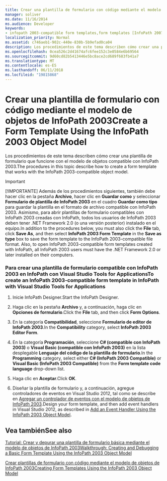 ```yaml
---
title: Crear una plantilla de formulario con código mediante el modelo de objetos de InfoPath 2003
manager: soliver
ms.date: 11/16/2014
ms.audience: Developer
keywords:
- infopath 2003-compatible form templates,form templates [InfoPath 2007], creating InfoPath 2003-compatible,InfoPath 2007, creating InfoPath 2003-compatible form templates
localization_priority: Normal
ms.assetid: c746aeb1-902c-440e-830b-5b9efad0ca04
description: Los procedimientos de este tema describen cómo crear una plantilla de formulario que funcione con el modelo de objetos compatible con InfoPath 2003.
ms.openlocfilehash: 0cea526c2d41674afc6fee152c3e0584e6b69564
ms.sourcegitcommit: 9d60cd82b5413446e5bc8ace2cd689f683fb41a7
ms.translationtype: MT
ms.contentlocale: es-ES
ms.lasthandoff: 06/11/2018
ms.locfileid: "19815868"
---
```

# <a name="create-a-form-template-using-the-infopath-2003-object-model"></a><span data-ttu-id="51fb5-104">Crear una plantilla de formulario con código mediante el modelo de objetos de InfoPath 2003</span><span class="sxs-lookup"><span data-stu-id="51fb5-104">Create a Form Template Using the InfoPath 2003 Object Model</span></span>

<span data-ttu-id="51fb5-105">Los procedimientos de este tema describen cómo crear una plantilla de formulario que funcione con el modelo de objetos compatible con InfoPath 2003.</span><span class="sxs-lookup"><span data-stu-id="51fb5-105">The procedures in this topic describe how to create a form template that works with the InfoPath 2003-compatible object model.</span></span>
  
> [!IMPORTANT]
> <span data-ttu-id="51fb5-p101">[!IMPORTANTE] Además de los procedimientos siguientes, también debe hacer clic en la pestaña **Archivo**, hacer clic en **Guardar como** y seleccionar **Formulario de plantilla de InfoPath 2003** en el cuadro **Guardar como tipo** para guardar la plantilla en el formato de archivo compatible con InfoPath 2003. Asimismo, para abrir plantillas de formulario compatibles con InfoPath 2003 creadas con InfoPath, todos los usuarios de InfoPath 2003 deben tener .NET Framework 2.0 (o una versión posterior) instalado en el equipo.</span><span class="sxs-lookup"><span data-stu-id="51fb5-p101">In addition to the procedures below, you must also click the **File** tab, click **Save As**, and then select **InfoPath 2003 Form Template** in the **Save as type** box to save the form template to the InfoPath 2003-compatible file format. Also, to open InfoPath 2003-compatible form templates created with InfoPath, all InfoPath 2003 users must have the .NET Framework 2.0 or later installed on their computers.</span></span> 
  
### <a name="to-create-an-infopath-2003-compatible-form-template-in-infopath-with-visual-studio-tools-for-applications"></a><span data-ttu-id="51fb5-108">Para crear una plantilla de formulario compatible con InfoPath 2003 en InfoPath con Visual Studio Tools for Applications</span><span class="sxs-lookup"><span data-stu-id="51fb5-108">To create an InfoPath 2003-compatible form template in InfoPath with Visual Studio Tools for Applications</span></span>

1. <span data-ttu-id="51fb5-109">Inicie InfoPath Designer.</span><span class="sxs-lookup"><span data-stu-id="51fb5-109">Start the InfoPath Designer.</span></span>
    
2. <span data-ttu-id="51fb5-110">Haga clic en la pestaña **Archivo** y, a continuación, haga clic en **Opciones de formulario**.</span><span class="sxs-lookup"><span data-stu-id="51fb5-110">Click the **File** tab, and then click **Form Options**.</span></span>
    
3. <span data-ttu-id="51fb5-111">En la categoría **Compatibilidad**, seleccione **Formulario de editor de InfoPath 2003**.</span><span class="sxs-lookup"><span data-stu-id="51fb5-111">In the **Compatibility** category, select **InfoPath 2003 Editor Form**.</span></span>
    
4. <span data-ttu-id="51fb5-112">En la categoría **Programación**, seleccione **C# (compatible con InfoPath 2003)** o **Visual Basic (compatible con InfoPath 2003)** en la lista desplegable **Lenguaje del código de la plantilla de formulario**.</span><span class="sxs-lookup"><span data-stu-id="51fb5-112">In the **Programming** category, select either **C# (InfoPath 2003 Compatible)** or **Visual Basic (InfoPath 2003 Compatible)** from the **Form template code language** drop-down list.</span></span> 
    
5. <span data-ttu-id="51fb5-113">Haga clic en **Aceptar**.</span><span class="sxs-lookup"><span data-stu-id="51fb5-113">Click **OK**.</span></span>
    
6. <span data-ttu-id="51fb5-114">Diseñar la plantilla de formulario y, a continuación, agregue controladores de eventos en Visual Studio 2012, tal como se describe en [Agregar un controlador de eventos con el modelo de objetos de InfoPath 2003](how-to-add-an-event-handler-using-the-infopath-2003-object-model.md).</span><span class="sxs-lookup"><span data-stu-id="51fb5-114">Design your form template, and then add event handlers in Visual Studio 2012, as described in [Add an Event Handler Using the InfoPath 2003 Object Model](how-to-add-an-event-handler-using-the-infopath-2003-object-model.md).</span></span>
    
## <a name="see-also"></a><span data-ttu-id="51fb5-115">Vea también</span><span class="sxs-lookup"><span data-stu-id="51fb5-115">See also</span></span>



[<span data-ttu-id="51fb5-116">Tutorial: Crear y depurar una plantilla de formulario básica mediante el modelo de objetos de InfoPath 2003</span><span class="sxs-lookup"><span data-stu-id="51fb5-116">Walkthrough: Creating and Debugging a Basic Form Template Using the InfoPath 2003 Object Model</span></span>](walkthrough-create-and-debug-basic-form-template-using-infopath-object-model.md)
  
[<span data-ttu-id="51fb5-117">Crear plantillas de formulario con código mediante el modelo de objetos de InfoPath 2003</span><span class="sxs-lookup"><span data-stu-id="51fb5-117">Creating Form Templates Using the InfoPath 2003 Object Model</span></span>](creating-form-templates-using-the-infopath-2003-object-model.md)

